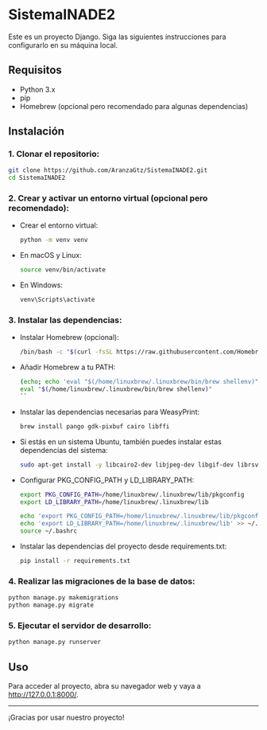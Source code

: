 # SistemaINADE2

Este es un proyecto Django. Siga las siguientes instrucciones para configurarlo en su máquina local.

## Requisitos

- Python 3.x
- pip
- Homebrew (opcional pero recomendado para algunas dependencias)

## Instalación

### 1. Clonar el repositorio:

   ```sh
   git clone https://github.com/AranzaGtz/SistemaINADE2.git
   cd SistemaINADE2
   ```

### 2. Crear y activar un entorno virtual (opcional pero recomendado):

   - Crear el entorno virtual:

     ```sh
     python -m venv venv
     ```

   - En macOS y Linux:

      ```sh
      source venv/bin/activate
      ```

   - En Windows:

      ```sh
      venv\Scripts\activate
      ```

### 3. Instalar las dependencias:

   - Instalar Homebrew (opcional):

      ```sh
      /bin/bash -c "$(curl -fsSL https://raw.githubusercontent.com/Homebrew/install/HEAD/install.sh)"
      ```

   - Añadir Homebrew a tu PATH:

      ```sh
      (echo; echo 'eval "$(/home/linuxbrew/.linuxbrew/bin/brew shellenv)"') >> /home/ubuntu/.bashrc
      eval "$(/home/linuxbrew/.linuxbrew/bin/brew shellenv)"
      ``
   - Instalar las dependencias necesarias para WeasyPrint:

      ```sh
      brew install pango gdk-pixbuf cairo libffi
      ```
   
   - Si estás en un sistema Ubuntu, también puedes instalar estas dependencias del sistema:
      
      ```sh
      sudo apt-get install -y libcairo2-dev libjpeg-dev libgif-dev librsvg2-dev
      ```

   - Configurar PKG_CONFIG_PATH y LD_LIBRARY_PATH:
   
      ```sh
      export PKG_CONFIG_PATH=/home/linuxbrew/.linuxbrew/lib/pkgconfig
      export LD_LIBRARY_PATH=/home/linuxbrew/.linuxbrew/lib

      echo 'export PKG_CONFIG_PATH=/home/linuxbrew/.linuxbrew/lib/pkgconfig' >> ~/.bashrc
      echo 'export LD_LIBRARY_PATH=/home/linuxbrew/.linuxbrew/lib' >> ~/.bashrc
      source ~/.bashrc
      ```

   - Instalar las dependencias del proyecto desde requirements.txt:

      ```sh
      pip install -r requirements.txt
      ```


### 4. Realizar las migraciones de la base de datos:

   ```sh
   python manage.py makemigrations
   python manage.py migrate
   ```

### 5. Ejecutar el servidor de desarrollo:

   ```sh
   python manage.py runserver
   ```

## Uso

Para acceder al proyecto, abra su navegador web y vaya a http://127.0.0.1:8000/.


---
¡Gracias por usar nuestro proyecto!
